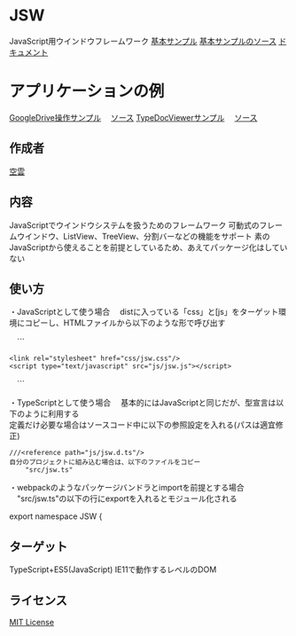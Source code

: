 # JSW
JavaScript用ウインドウフレームワーク
[基本サンプル](https://javascript-windowframework.github.io/JSW/Samples/)
[基本サンプルのソース](https://github.com/JavaScript-WindowFramework/JSW)
[ドキュメント](https://javascript-windowframework.github.io/TypeDocViewer/)

# アプリケーションの例
[GoogleDrive操作サンプル](https://gdriveexplorer.github.croud.jp/)
　[ソース](https://github.com/JavaScript-WindowFramework/GDriveExplorer)
[TypeDocViewerサンプル](https://javascript-windowframework.github.io/TypeDocViewer/)
　[ソース](https://github.com/JavaScript-WindowFramework/TypeDocViewer)

## 作成者
[空雲](https://croud.jp/)

## 内容
JavaScriptでウインドウシステムを扱うためのフレームワーク
可動式のフレームウインドウ、ListView、TreeView、分割バーなどの機能をサポート
素のJavaScriptから使えることを前提としているため、あえてパッケージ化はしていない

## 使い方
・JavaScriptとして使う場合
　distに入っている「css」と[js」をターゲット環境にコピーし、HTMLファイルから以下のような形で呼び出す

　```

    <link rel="stylesheet" href="css/jsw.css"/>
    <script type="text/javascript" src="js/jsw.js"></script>
　```


・TypeScriptとして使う場合
　基本的にはJavaScriptと同じだが、型宣言は以下のように利用する<br>
	定義だけ必要な場合はソースコード中に以下の参照設定を入れる(パスは適宜修正)

	///<reference path="js/jsw.d.ts"/>
	自分のプロジェクトに組み込む場合は、以下のファイルをコピー
		"src/jsw.ts"

・webpackのようなパッケージバンドラとimportを前提とする場合
　"src/jsw.ts"の以下の行にexportを入れるとモジュール化される

export namespace JSW {

## ターゲット
TypeScript+ES5(JavaScript)
IE11で動作するレベルのDOM

## ライセンス
[MIT License](https://opensource.org/licenses/mit-license.php)
